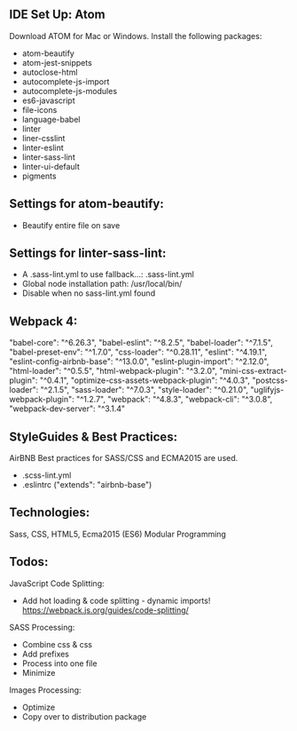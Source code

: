 IDE Set Up: Atom
-------------------------------------------------------------------------------
Download ATOM for Mac or Windows. Install the following packages:

+ atom-beautify
+ atom-jest-snippets
+ autoclose-html
+ autocomplete-js-import
+ autocomplete-js-modules
+ es6-javascript
+ file-icons
+ language-babel
+ linter
+ liner-csslint
+ linter-eslint
+ linter-sass-lint
+ linter-ui-default
+ pigments

Settings for atom-beautify:
---------------------------
+ Beautify entire file on save

Settings for linter-sass-lint:
------------------------------
+ A .sass-lint.yml to use fallback...:  .sass-lint.yml
+ Global node installation path: /usr/local/bin/
+ Disable when no sass-lint.yml found

Webpack 4:
-------------------------------------------------------------------------------

"babel-core": "^6.26.3",
"babel-eslint": "^8.2.5",
"babel-loader": "^7.1.5",
"babel-preset-env": "^1.7.0",
"css-loader": "^0.28.11",
"eslint": "^4.19.1",
"eslint-config-airbnb-base": "^13.0.0",
"eslint-plugin-import": "^2.12.0",
"html-loader": "^0.5.5",
"html-webpack-plugin": "^3.2.0",
"mini-css-extract-plugin": "^0.4.1",
"optimize-css-assets-webpack-plugin": "^4.0.3",
"postcss-loader": "^2.1.5",
"sass-loader": "^7.0.3",
"style-loader": "^0.21.0",
"uglifyjs-webpack-plugin": "^1.2.7",
"webpack": "^4.8.3",
"webpack-cli": "^3.0.8",
"webpack-dev-server": "^3.1.4"

StyleGuides & Best Practices:
-------------------------------------------------------------------------------
AirBNB Best practices for SASS/CSS and ECMA2015 are used.

+ .scss-lint.yml
+ .eslintrc   ("extends": "airbnb-base")


Technologies:
-------------------------------------------------------------------------------
Sass, CSS, HTML5, Ecma2015 (ES6) Modular Programming


Todos:
-------------------------------------------------------------------------------
JavaScript Code Splitting:
- Add hot loading & code splitting - dynamic imports!
  https://webpack.js.org/guides/code-splitting/

SASS Processing:
- Combine css & css
- Add prefixes
- Process into one file
- Minimize

Images Processing:
- Optimize
- Copy over to distribution package
